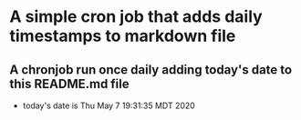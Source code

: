 A simple cron job that adds daily timestamps to markdown file
============================================================
## A chronjob run once daily adding today's date to this README.md file
* today's date is Thu May  7 19:31:35 MDT 2020
